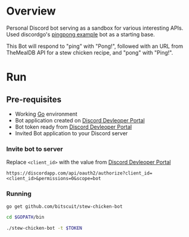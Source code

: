 # Overview
Personal Discord bot serving as a sandbox for various interesting APIs. Used discordgo's [pingpong example](https://github.com/bwmarrin/discordgo/tree/master/examples/pingpong) bot as a starting base.


This Bot will respond to "ping" with "Pong!", followed with an URL from TheMealDB API for a stew chicken recipe, and "pong" with "Ping!".

# Run

## Pre-requisites

- Working [Go](https://golang.org/dl/) environment
- Bot application created on [Discord Devleoper Portal](https://discordapp.com/developers/applications/)
- Bot token ready from [Discord Devleoper Portal](https://discordapp.com/developers/applications/)
- Invited Bot application to your Discord server

### Invite bot to server

Replace `<client_id>` with the value from [Discord Devleoper Portal](https://discordapp.com/developers/applications/)

```
https://discordapp.com/api/oauth2/authorize?client_id=<client_id>&permissions=0&scope=bot
```

### Running

```sh
go get github.com/bitscuit/stew-chicken-bot

cd $GOPATH/bin

./stew-chicken-bot -t $TOKEN
```
